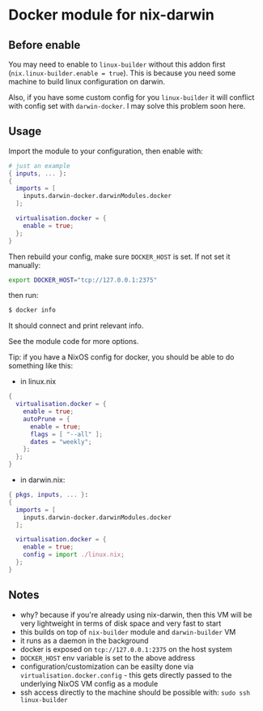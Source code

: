 # Docker module for nix-darwin

## Before enable

You may need to enable to `linux-builder` without this addon first (`nix.linux-builder.enable = true`).
This is because you need some machine to build linux configuration on darwin.

Also, if you have some custom config for you `linux-builder` it will conflict with config set with `darwin-docker`.
I may solve this problem soon here.

## Usage

Import the module to your configuration, then enable with:

```nix
# just an example
{ inputs, ... }:
{
  imports = [
    inputs.darwin-docker.darwinModules.docker
  ];

  virtualisation.docker = {
    enable = true;
  };
}
```

Then rebuild your config, make sure `DOCKER_HOST` is set. If not set it manually:

```bash
export DOCKER_HOST="tcp://127.0.0.1:2375"
```

then run:

```bash
$ docker info
```

It should connect and print relevant info.

See the module code for more options.

Tip: if you have a NixOS config for docker, you should be able to do something like this:

- in linux.nix

```nix
{
  virtualisation.docker = {
    enable = true;
    autoPrune = {
      enable = true;
      flags = [ "--all" ];
      dates = "weekly";
    };
  };
}
```

- in darwin.nix:

```nix
{ pkgs, inputs, ... }:
{
  imports = [
    inputs.darwin-docker.darwinModules.docker
  ];

  virtualisation.docker = {
    enable = true;
    config = import ./linux.nix;
  };
}
```

## Notes

- why? because if you're already using nix-darwin, then this VM will be very lightweight in terms of disk space and very fast to start
- this builds on top of `nix-builder` module and `darwin-builder` VM
- it runs as a daemon in the background
- docker is exposed on `tcp://127.0.0.1:2375` on the host system
- `DOCKER_HOST` env variable is set to the above address
- configuration/customization can be easilty done via `virtualisation.docker.config` - this gets directly passed to the underlying NixOS VM config as a module
- ssh access directly to the machine should be possible with: `sudo ssh linux-builder`
